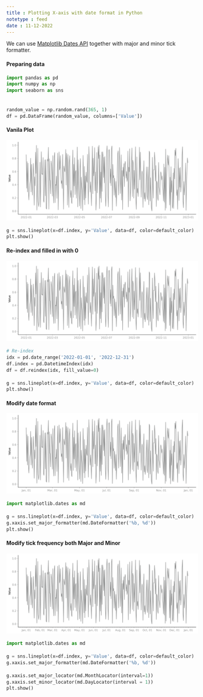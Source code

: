 ```yaml
---
title : Plotting X-axis with date format in Python
notetype : feed
date : 11-12-2022
---
```



We can use [Matplotlib Dates API](https://matplotlib.org/stable/api/dates_api.html) together with major and minor tick formatter.

#### Preparing data

```python
import pandas as pd
import numpy as np
import seaborn as sns


random_value = np.random.rand(365, 1)
df = pd.DataFrame(random_value, columns=['Value'])
```

#### Vanila Plot

![plotting-dates-01.png](/assets/img/plotting-dates-01.png)
```python
g = sns.lineplot(x=df.index, y='Value', data=df, color=default_color)
plt.show()
```

#### Re-index and filled in with 0

![plotting-dates-02.png](/assets/img/plotting-dates-02.png)
```python
# Re-index
idx = pd.date_range('2022-01-01', '2022-12-31')  
df.index = pd.DatetimeIndex(idx)
df = df.reindex(idx, fill_value=0)

g = sns.lineplot(x=df.index, y='Value', data=df, color=default_color)
plt.show()
```

#### Modify date format
![plotting-dates-03.png](/assets/img/plotting-dates-03.png)
```python
import matplotlib.dates as md

g = sns.lineplot(x=df.index, y='Value', data=df, color=default_color)
g.xaxis.set_major_formatter(md.DateFormatter('%b, %d'))
plt.show()
```

#### Modify tick frequency both Major and Minor
![plotting-dates-04.png](/assets/img/plotting-dates-04.png)
```python
import matplotlib.dates as md

g = sns.lineplot(x=df.index, y='Value', data=df, color=default_color)
g.xaxis.set_major_formatter(md.DateFormatter('%b, %d'))

g.xaxis.set_major_locator(md.MonthLocator(interval=1))
g.xaxis.set_minor_locator(md.DayLocator(interval = 1))
plt.show()
```